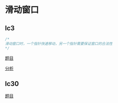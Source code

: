 # 滑动窗口

## lc3

```cpp
/*
滑动窗口时，一个指针快速移动，另一个指针需要保证窗口的合法性
*/
```

[题目](https://leetcode.com/problems/longest-substring-without-repeating-characters/)

[分析](https://www.youtube.com/watch?v=LupZFfCCbAU)



## lc30

[题目](https://leetcode.com/problems/substring-with-concatenation-of-all-words/description/?envType=study-plan-v2&envId=top-interview-150)